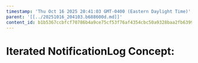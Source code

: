 ```yaml
---
timestamp: 'Thu Oct 16 2025 20:41:03 GMT-0400 (Eastern Daylight Time)'
parent: '[[../20251016_204103.b688600d.md]]'
content_id: b1b5367ccbfcf70786b4a9ce75cf53f76af4354cbc50a9328baa2fb6399bece8
---
```


# Iterated NotificationLog Concept:
